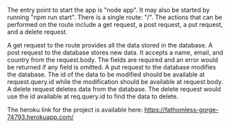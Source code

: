 The entry point to start the app is "node app". It may also be started by running "npm run start".
There is a single route: "/". The actions that can be performed on the route include a get request, a post request, a put request, and a delete request.

A get request to the route provides all the data stored in the database.
A post request to the database stores new data. It accepts a name, email, and country from the request.body. The fields are required and an error would be returned if any field is omitted.
A put request to the database modifies the database. The id of the data to be modified should be available at request.query.id while the modification should be available at request.body.
A delete request deletes data from the database. The delete request would use the id available at req.query.id to find the data to delete.

The heroku link for the project is available here: https://fathomless-gorge-74793.herokuapp.com/
